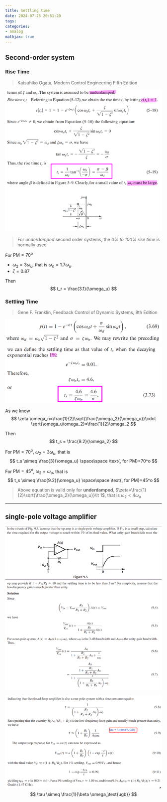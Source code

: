 ```yaml
---
title: Settling time
date: 2024-07-25 20:51:20
tags:
categories:
- analog
mathjax: true
---
```




## Second-order system

### Rise Time

> Katsuhiko Ogata, Modern Control Engineering Fifth Edition

![image-20240721180718116](settling/image-20240721180718116.png)



> For *underdamped* second order systems, the *0% to 100% rise time* is normally used

For $\text{PM}=70^o$

-  $\omega_2=3\omega_u$, that is $\omega_n = 1.7\omega_u$. 
-  $\zeta = 0.87$

Then
$$
t_r = \frac{3.1}{\omega_u}
$$



### Settling Time

>   Gene F. Franklin, Feedback Control of Dynamic Systems, 8th Edition

![image-20240721181956221](settling/image-20240721181956221.png)

![image-20240721182025547](settling/image-20240721182025547.png)


As we know
$$
\zeta \omega_n=\frac{1}{2}\sqrt{\frac{\omega_2}{\omega_u}}\cdot \sqrt{\omega_u\omega_2}=\frac{1}{2}\omega_2
$$

Then
$$
t_s = \frac{9.2}{\omega_2}
$$

For $\text{PM}=70^o$, $\omega_2 = 3\omega_u$, that is
$$
t_s \simeq \frac{3}{\omega_u} \space\space \text{, for PM}=70^o
$$



For $\text{PM}=45^o$, $\omega_2 = \omega_u$, that is
$$
t_s \simeq \frac{9.2}{\omega_u} \space\space \text{, for PM}=45^o
$$



> Above equation is valid only for **underdamped**, $\zeta=\frac{1}{2}\sqrt{\frac{\omega_2}{\omega_u}}\lt 1$, that is $\omega_2\lt 4\omega_u$

---

## single-pole voltage amplifier

![image-20240725204501781](settling/image-20240725204501781.png)



![image-20240725204527121](settling/image-20240725204527121.png)
$$
\tau \simeq \frac{1}{\beta \omega_\text{ugb}}
$$


